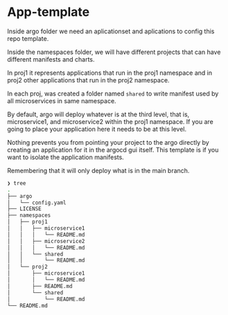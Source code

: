 # App-template

Inside argo folder we need an aplicationset and aplications to config this repo template.

Inside the namespaces folder, we will have different projects that can have different manifests and charts.

In proj1 it represents applications that run in the proj1 namespace and in proj2 other applications that run in the proj2 namespace.

In each proj, was created a folder named `shared` to write manifest used by all microservices in same namespace.

By default, argo will deploy whatever is at the third level, that is, microservice1, and microservice2 within the proj1 namespace. If you are going to place your application here it needs to be at this level.

Nothing prevents you from pointing your project to the argo directly by creating an application for it in the argocd gui itself. This template is if you want to isolate the application manifests.

Remembering that it will only deploy what is in the main branch.

```bash
❯ tree
.
├── argo
│   └── config.yaml
├── LICENSE
├── namespaces
│   ├── proj1
│   │   ├── microservice1
│   │   │   └── README.md
│   │   ├── microservice2
│   │   │   └── README.md
│   │   └── shared
│   │       └── README.md
│   └── proj2
│       ├── microservice1
│       │   └── README.md
│       ├── README.md
│       └── shared
│           └── README.md
└── README.md
```